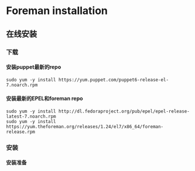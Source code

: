 # Foreman installation

## 在线安装

### 下载

#### 安装puppet最新的repo

```text
sudo yum -y install https://yum.puppet.com/puppet6-release-el-7.noarch.rpm
```

#### 安装最新的EPEL和foreman repo

```text
sudo yum -y install http://dl.fedoraproject.org/pub/epel/epel-release-latest-7.noarch.rpm
sudo yum -y install https://yum.theforeman.org/releases/1.24/el7/x86_64/foreman-release.rpm
```

### 安装

#### 安装准备

